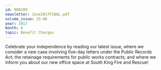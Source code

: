 ```yaml
---
id: 000109
newsletter: June2017FINAL.pdf
volume_issue: 15-06
year: 2017
month: 6
topic: Benefit Charges
---
```


Celebrate your independence by reading our latest issue, where we consider a new case involving five-day letters under the Public Records Act; the retainage requirements for public works contracts; and where we inform you about our new office space at South King Fire and Rescue!